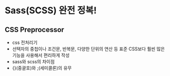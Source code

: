 # Sass(SCSS) 완전 정복!<br>

## CSS Preprocessor
- css 전처리기
- 선택자의 중첩이나 조건문, 반복문, 다양한 단위의 연산 등 표준 CSS보다 훨씬 많은 기능을 사용해서 편리하게 작성
- sass와 scss의 차이점
 - {}(중괄호)와 ;(세미콜론)의 유무
